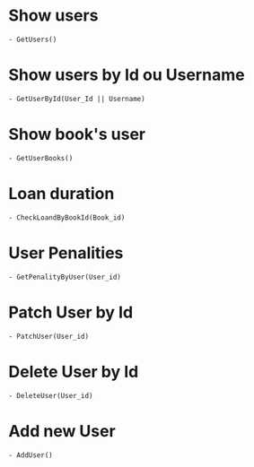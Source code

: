 # Show  users
<!-- On affiche les utilisateurs -->
    - GetUsers()

# Show  users by Id ou Username
<!-- On affiche un utilisateur -->
    - GetUserById(User_Id || Username)
    
# Show book's user
<!-- On affiche les livre de l'utilisateur ( max 3) -->
    - GetUserBooks()

# Loan duration
<!-- On affiche la durée de détention d'un livre -->
    - CheckLoandByBookId(Book_id)

# User Penalities
<!-- On affiche les pénalités de l'utilisateur -->
    - GetPenalityByUser(User_id)

# Patch User by Id
<!-- On modifie un User -->
    - PatchUser(User_id)

# Delete User by Id
<!-- On supprime un User -->
    - DeleteUser(User_id)

# Add new User
<!-- On ajoute un nouveau User -->
    - AddUser()
